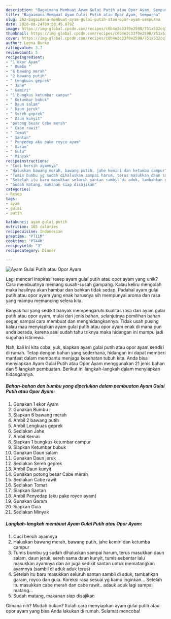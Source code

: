 ```yaml
---
description: "Bagaimana Membuat Ayam Gulai Putih atau Opor Ayam, Sempurna"
title: "Bagaimana Membuat Ayam Gulai Putih atau Opor Ayam, Sempurna"
slug: 262-bagaimana-membuat-ayam-gulai-putih-atau-opor-ayam-sempurna
date: 2020-08-24T09:50:45.079Z
image: https://img-global.cpcdn.com/recipes/c0b4e2c33f0e2598/751x532cq70/ayam-gulai-putih-atau-opor-ayam-foto-resep-utama.jpg
thumbnail: https://img-global.cpcdn.com/recipes/c0b4e2c33f0e2598/751x532cq70/ayam-gulai-putih-atau-opor-ayam-foto-resep-utama.jpg
cover: https://img-global.cpcdn.com/recipes/c0b4e2c33f0e2598/751x532cq70/ayam-gulai-putih-atau-opor-ayam-foto-resep-utama.jpg
author: Leona Burke
ratingvalue: 3.7
reviewcount: 5
recipeingredient:
- "1 ekor Ayam"
- " Bumbu "
- "6 bawang merah"
- "2 bawang putih"
- " Lengkuas geprek"
- " Jahe"
- " Kemiri"
- "1 bungkus ketumbar campur"
- " Ketumbar bubuk"
- " Daun salam"
- " Daun jeruk"
- " Sereh geprek"
- " Daun kunyit"
- "potong besar Cabe merah"
- " Cabe rawit"
- " Tomat"
- " Santan"
- " Penyedap aku pake royco ayam"
- " Garam"
- " Gula"
- " Minyak"
recipeinstructions:
- "Cuci bersih ayamnya"
- "Haluskan bawang merah, bawang putih, jahe kemiri dan ketumba campur"
- "Tumis bumbu yg sudah dihaluskan sampai harum, terus masukkan daun salam, daun jeruk, sereh sama daun kunyit, tumis sebentar lalu masukkan ayamnya dan air juga sedikit santan untuk mematangkan ayamnya (sambil di aduk aduk terus)"
- "Setelah itu baru masukkan seluruh santan sambil di aduk, tambahkan garam, royco dan gula. Koreksi rasa sesuai yg kamu inginkan... Setelah itu masukkan cabe merah dan cabe rawit.. adauk aduk lagi sampai matang..."
- "Sudah matang, makanan siap disajikan"
categories:
- Resep
tags:
- ayam
- gulai
- putih

katakunci: ayam gulai putih 
nutrition: 105 calories
recipecuisine: Indonesian
preptime: "PT11M"
cooktime: "PT44M"
recipeyield: "3"
recipecategory: Dinner

---
```



![Ayam Gulai Putih atau Opor Ayam](https://img-global.cpcdn.com/recipes/c0b4e2c33f0e2598/751x532cq70/ayam-gulai-putih-atau-opor-ayam-foto-resep-utama.jpg)

Lagi mencari inspirasi resep ayam gulai putih atau opor ayam yang unik? Cara membuatnya memang susah-susah gampang. Kalau keliru mengolah maka hasilnya akan hambar dan bahkan tidak sedap. Padahal ayam gulai putih atau opor ayam yang enak harusnya sih mempunyai aroma dan rasa yang mampu memancing selera kita.

Banyak hal yang sedikit banyak mempengaruhi kualitas rasa dari ayam gulai putih atau opor ayam, mulai dari jenis bahan, selanjutnya pemilihan bahan segar, sampai cara membuat dan menghidangkannya. Tidak usah pusing kalau mau menyiapkan ayam gulai putih atau opor ayam enak di mana pun anda berada, karena asal sudah tahu triknya maka hidangan ini mampu jadi suguhan istimewa.




Nah, kali ini kita coba, yuk, siapkan ayam gulai putih atau opor ayam sendiri di rumah. Tetap dengan bahan yang sederhana, hidangan ini dapat memberi manfaat dalam membantu menjaga kesehatan tubuh kita. Anda bisa menyiapkan Ayam Gulai Putih atau Opor Ayam menggunakan 21 jenis bahan dan 5 langkah pembuatan. Berikut ini langkah-langkah dalam menyiapkan hidangannya.

<!--inarticleads1-->

##### Bahan-bahan dan bumbu yang diperlukan dalam pembuatan Ayam Gulai Putih atau Opor Ayam:

1. Gunakan 1 ekor Ayam
1. Gunakan  Bumbu :
1. Siapkan 6 bawang merah
1. Ambil 2 bawang putih
1. Ambil  Lengkuas geprek
1. Sediakan  Jahe
1. Ambil  Kemiri
1. Siapkan 1 bungkus ketumbar campur
1. Siapkan  Ketumbar bubuk
1. Gunakan  Daun salam
1. Gunakan  Daun jeruk
1. Sediakan  Sereh geprek
1. Ambil  Daun kunyit
1. Gunakan potong besar Cabe merah
1. Sediakan  Cabe rawit
1. Sediakan  Tomat
1. Siapkan  Santan
1. Ambil  Penyedap (aku pake royco ayam)
1. Gunakan  Garam
1. Siapkan  Gula
1. Sediakan  Minyak




<!--inarticleads2-->

##### Langkah-langkah membuat Ayam Gulai Putih atau Opor Ayam:

1. Cuci bersih ayamnya
1. Haluskan bawang merah, bawang putih, jahe kemiri dan ketumba campur
1. Tumis bumbu yg sudah dihaluskan sampai harum, terus masukkan daun salam, daun jeruk, sereh sama daun kunyit, tumis sebentar lalu masukkan ayamnya dan air juga sedikit santan untuk mematangkan ayamnya (sambil di aduk aduk terus)
1. Setelah itu baru masukkan seluruh santan sambil di aduk, tambahkan garam, royco dan gula. Koreksi rasa sesuai yg kamu inginkan... Setelah itu masukkan cabe merah dan cabe rawit.. adauk aduk lagi sampai matang...
1. Sudah matang, makanan siap disajikan




Gimana nih? Mudah bukan? Itulah cara menyiapkan ayam gulai putih atau opor ayam yang bisa Anda lakukan di rumah. Selamat mencoba!
